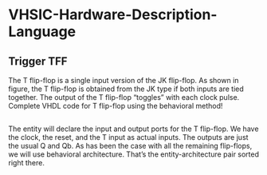 # VHSIC-Hardware-Description-Language
## Trigger TFF
The T flip-flop is a single input version of the JK flip-flop. As shown in figure, the T flip-flop is obtained from the JK type if both inputs are tied together. The output of the T flip-flop “toggles” with each clock pulse.
Complete VHDL code for T flip-flop using the behavioral method!
## 
The entity will declare the input and output ports for the T flip-flop. We have the clock, the reset, and the T input as actual inputs. The outputs are just the usual Q and Qb. As has been the case with all the remaining flip-flops, we will use behavioral architecture. That’s the entity-architecture pair sorted right there.
